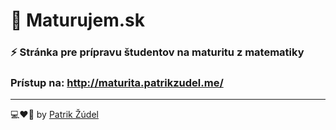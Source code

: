 # 📖 Maturujem.sk
### ⚡ Stránka pre prípravu študentov na maturitu z matematiky
### Prístup na: http://maturita.patrikzudel.me/
---

💻❤🍲 by [Patrik Žúdel](https://twitter.com/PatrikZero)
